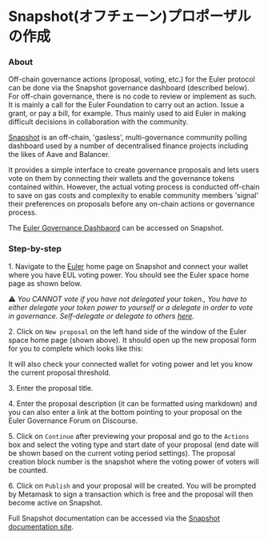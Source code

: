 # Snapshot(オフチェーン)プロポーザルの作成

### About

Off-chain governance actions (proposal, voting, etc.) for the Euler protocol can be done via the Snapshot governance dashboard (described below). For off-chain governance, there is no code to review or implement as such. It is mainly a call for the Euler Foundation to carry out an action. Issue a grant, or pay a bill, for example. Thus mainly used to aid Euler in making difficult decisions in collaboration with the community.

[Snapshot](https://snapshot.org/#/) is an off-chain, 'gasless', multi-governance community polling dashboard used by a number of decentralised finance projects including the likes of Aave and Balancer.

It provides a simple interface to create governance proposals and lets users vote on them by connecting their wallets and the governance tokens contained within. However, the actual voting process is conducted off-chain to save on gas costs and complexity to enable community members 'signal' their preferences on proposals before any on-chain actions or governance process.

The [Euler Governance Dashbaord](https://snapshot.org/#/eulerdao.eth) can be accessed on Snapshot.

### Step-by-step

1\. Navigate to the [Euler](https://snapshot.org/#/eulerdao.eth) home page on Snapshot and connect your wallet where you have EUL voting power. You should see the Euler space home page as shown below.

⚠️ _You CANNOT vote if you have not delegated your token., You have to either delegate your token power to yourself or a delegate in order to vote in governance. Self-delegate or delegate to others_ [_here_](https://app.euler.finance/delegates)_._

2\. Click on `New proposal` on the left hand side of the window of the Euler space home page (shown above). It should open up the new proposal form for you to complete which looks like this:

It will also check your connected wallet for voting power and let you know the current proposal threshold.

3\. Enter the proposal title.

4\. Enter the proposal description (it can be formatted using markdown) and you can also enter a link at the bottom pointing to your proposal on the Euler Governance Forum on Discourse.

5\. Click on `Continue` after previewing your proposal and go to the `Actions` box and select the voting type and start date of your proposal (end date will be shown based on the current voting period settings). The proposal creation block number is the snapshot where the voting power of voters will be counted.

6\. Click on `Publish` and your proposal will be created. You will be prompted by Metamask to sign a transaction which is free and the proposal will then become active on Snapshot.

Full Snapshot documentation can be accessed via the [Snapshot documentation site](https://docs.snapshot.org).
